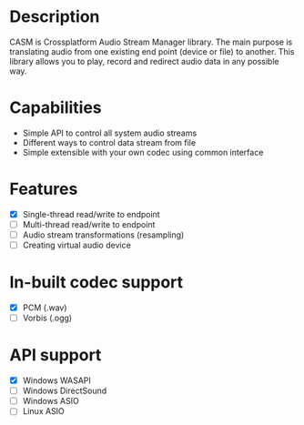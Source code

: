 # Description
CASM is Crossplatform Audio Stream Manager library. The main purpose is translating audio from one existing end point (device or file) to another. This library allows you to play, record and redirect audio data in any possible way. 

# Capabilities
- Simple API to control all system audio streams
- Different ways to control data stream from file
- Simple extensible with your own codec using common interface

# Features
- [x] Single-thread read/write to endpoint
- [ ] Multi-thread read/write to endpoint
- [ ] Audio stream transformations (resampling)
- [ ] Creating virtual audio device

# In-built codec support
- [x] PCM (.wav)
- [ ] Vorbis (.ogg)

# API support
- [x] Windows WASAPI
- [ ] Windows DirectSound
- [ ] Windows ASIO
- [ ] Linux ASIO